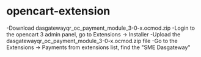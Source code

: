 # opencart-extension

-Download dasgatewayqr_oc_payment_module_3-0-x.ocmod.zip
-Login to the opencart 3 admin panel, go to Extensions -> Installer
-Upload the dasgatewayqr_oc_payment_module_3-0-x.ocmod.zip file
-Go to the Extensions -> Payments from extensions list, find the "SME Dasgateway"
